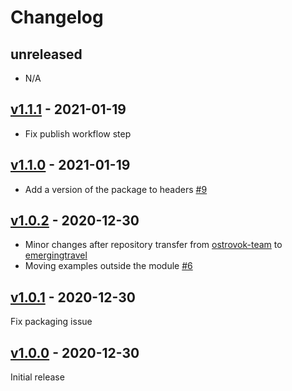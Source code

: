# Changelog

## unreleased
- N/A

## [v1.1.1](https://github.com/emergingtravel/papi-sdk-python/releases/tag/v1.1.1) - 2021-01-19

- Fix publish workflow step

## [v1.1.0](https://github.com/emergingtravel/papi-sdk-python/releases/tag/v1.1.0) - 2021-01-19

 - Add a version of the package to headers [#9](https://github.com/EmergingTravel/papi-sdk-python/issues/9)

## [v1.0.2](https://github.com/emergingtravel/papi-sdk-python/releases/tag/v1.0.2) - 2020-12-30

- Minor changes after repository transfer from [ostrovok-team](https://github.com/ostrovok-team/) to [emergingtravel](https://github.com/emergingtravel)
- Moving examples outside the module [#6](https://github.com/emergingtravel/papi-sdk-python/pull/6)

## [v1.0.1](https://github.com/emergingtravel/papi-sdk-python/releases/tag/v1.0.1) - 2020-12-30

Fix packaging issue

## [v1.0.0](https://github.com/emergingtravel/papi-sdk-python/releases/tag/v1.0.0) - 2020-12-30

Initial release
